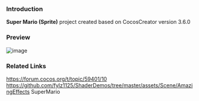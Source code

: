 ### Introduction
**Super Mario (Sprite)** project created based on CocosCreator version 3.6.0

### Preview
![image](../../../gif/202207/2022070405.gif)

### Related Links
https://forum.cocos.org/t/topic/59401/10        
https://github.com/fylz1125/ShaderDemos/tree/master/assets/Scene/AmazingEffects SuperMario